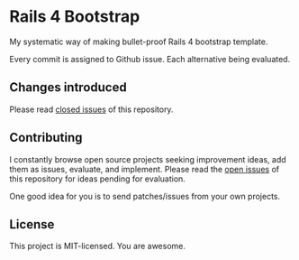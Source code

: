 # Rails 4 Bootstrap

My systematic way of making bullet-proof Rails 4 bootstrap template.

Every commit is assigned to Github issue. Each alternative being evaluated.

## Changes introduced

Please read [closed issues](https://github.com/sheerun/rails4-bootstrap/issues?state=closed) of this repository.

## Contributing

I constantly browse open source projects seeking improvement ideas, add them as issues, evaluate, and implement. Please read the [open issues](https://github.com/sheerun/rails4-bootstrap/issues?state=open) of this repository for ideas pending for evaluation.

One good idea for you is to send patches/issues from your own projects.

## License

This project is MIT-licensed. You are awesome.
